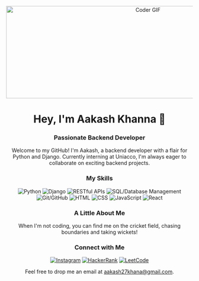 <!-- Header -->
<p align="center">
  <img src="https://cdn.dribbble.com/users/730703/screenshots/6581243/avento.gif" alt="Coder GIF" width="750" height="250">
</p>
<h1 align="center">Hey, I'm Aakash Khanna 👋</h1>
<h3 align="center">Passionate Backend Developer</h3>

<!-- Introduction -->
<p align="center">Welcome to my GitHub! I'm Aakash, a backend developer with a flair for Python and Django. Currently interning at Uniacco, I'm always eager to collaborate on exciting backend projects.</p>

<!-- Skills -->
<h3 align="center">My Skills</h3>
<p align="center">
  <img src="https://img.shields.io/badge/-Python-3776AB?style=flat-square&logo=Python&logoColor=white" alt="Python">
  <img src="https://img.shields.io/badge/-Django-092E20?style=flat-square&logo=Django&logoColor=white" alt="Django">
  <img src="https://img.shields.io/badge/-RESTful%20APIs-61DAFB?style=flat-square&logo=API-Platform&logoColor=white" alt="RESTful APIs">
  <img src="https://img.shields.io/badge/-SQL-4479A1?style=flat-square&logo=MySQL&logoColor=white" alt="SQL/Database Management">
  <img src="https://img.shields.io/badge/-Git/GitHub-181717?style=flat-square&logo=GitHub&logoColor=white" alt="Git/GitHub">
  <img src="https://img.shields.io/badge/-HTML-E34F26?style=flat-square&logo=HTML5&logoColor=white" alt="HTML">
  <img src="https://img.shields.io/badge/-CSS-1572B6?style=flat-square&logo=CSS3&logoColor=white" alt="CSS">
  <img src="https://img.shields.io/badge/-JavaScript-F7DF1E?style=flat-square&logo=JavaScript&logoColor=black" alt="JavaScript">
  <img src="https://img.shields.io/badge/-React-61DAFB?style=flat-square&logo=React&logoColor=white" alt="React">
</p>

<!-- About Me -->
<h3 align="center">A Little About Me</h3>
<p align="center">When I'm not coding, you can find me on the cricket field, chasing boundaries and taking wickets!</p>

<!-- Connect with Me -->
<h3 align="center">Connect with Me</h3>
<p align="center">
  <a href="https://instagram.com/aakashk._" target="_blank"><img src="https://img.shields.io/badge/-Instagram-E4405F?style=flat-square&logo=Instagram&logoColor=white" alt="Instagram"></a>
  <a href="https://www.hackerrank.com/aakash27khana" target="_blank"><img src="https://img.shields.io/badge/-HackerRank-2EC866?style=flat-square&logo=HackerRank&logoColor=white" alt="HackerRank"></a>
  <a href="https://www.leetcode.com/aakash27khana" target="_blank"><img src="https://img.shields.io/badge/-LeetCode-FFA116?style=flat-square&logo=LeetCode&logoColor=black" alt="LeetCode"></a>
</p>

<!-- Footer -->
<p align="center">Feel free to drop me an email at <a href="mailto:aakash27khana@gmail.com">aakash27khana@gmail.com</a>.</p>
